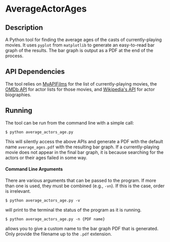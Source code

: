 # AverageActorAges
## Description
A Python tool for finding the average ages of the casts of currently-playing movies. It uses `pyplot` from `matplotlib` to generate an easy-to-read bar graph of the results. The bar graph is output as a PDF at the end of the process.
## API Dependencies
The tool relies on [MyAPIFilms](http://www.myapifilms.com/) for the list of currently-playing movies, the [OMDb API](http://www.omdbapi.com/) for actor lists for those movies, and [Wikipedia's API](https://www.mediawiki.org/wiki/API:Main_page) for actor biographies.
## Running
The tool can be run from the command line with a simple call:

    $ python average_actors_age.py

This will silently access the above APIs and generate a PDF with the default name `average_ages.pdf` with the resulting bar graph. If a currently-playing movie does not appear in the final bar graph, it is because searching for the actors or their ages failed in some way.
#### Command Line Arguments
There are various arguments that can be passed to the program.  If more than one is used, they must be combined (e.g., `-vn`).  If this is the case, order is irrelevant.

    $ python average_actors_age.py -v

will print to the terminal the status of the program as it is running.

    $ python average_actors_age.py -n {PDF name}

allows you to give a custom name to the bar graph PDF that is generated.  Only provide the filename up to the `.pdf` extension.
